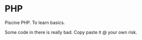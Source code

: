 # PHP

Piscine PHP. To learn basics.

Some code in there is really bad. Copy paste it @ your own risk.

